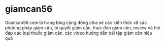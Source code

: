 # giamcan56
Giamcan56.com là trang blog cộng đồng chia sẻ các kiến thức về các phương pháp giảm cân, bí quyết giảm cân, thực đơn giảm cân, review và hỏi đáp các loại thuốc giảm cân, các video hướng dẫn bài tập giảm cân hiệu quả
